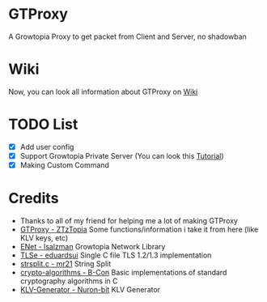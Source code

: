 # GTProxy
A Growtopia Proxy to get packet from Client and Server, no shadowban
# Wiki
Now, you can look all information about GTProxy on [Wiki](https://github.com/GuckTubeYT/GTProxy/wiki)
# TODO List
- [X] Add user config
- [X] Support Growtopia Private Server (You can look this [Tutorial](https://github.com/GuckTubeYT/GTProxy/wiki/How-to-join-Growtopia-Private-Server-using-GTProxy))
- [X] Making Custom Command
# Credits
- Thanks to all of my friend for helping me a lot of making GTProxy
- [GTProxy - ZTzTopia](https://github.com/ZTzTopia/GTProxy) Some functions/information i take it from here (like KLV keys, etc)
- [ENet - lsalzman](https://github.com/lsalzman/enet) Growtopia Network Library
- [TLSe - eduardsui](https://github.com/eduardsui/tlse) Single C file TLS 1.2/1.3 implementation
- [strsplit.c - mr21](https://github.com/mr21/strsplit.c) String Split
- [crypto-algorithms - B-Con](https://github.com/B-Con/crypto-algorithms) Basic implementations of standard cryptography algorithms in C
- [KLV-Generator - Nuron-bit](https://github.com/Nuron-bit/KLV-Generator) KLV Generator
